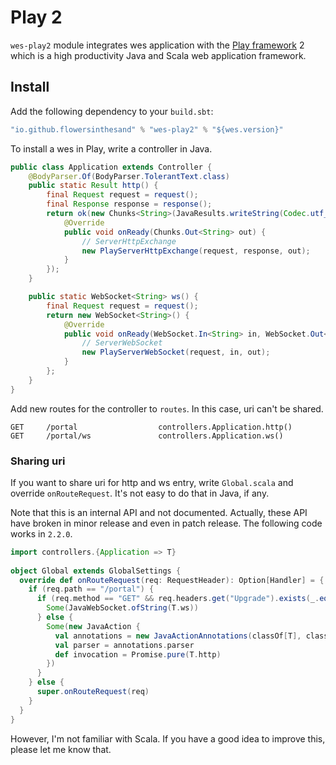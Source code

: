 # Play 2
`wes-play2` module integrates wes application with the [Play framework](http://www.playframework.org/) 2 which is a high productivity Java and Scala web application framework. 

## Install
Add the following dependency to your `build.sbt`:
```scala
"io.github.flowersinthesand" % "wes-play2" % "${wes.version}"
```

To install a wes in Play, write a controller in Java.

```java
public class Application extends Controller {
    @BodyParser.Of(BodyParser.TolerantText.class)
    public static Result http() {
        final Request request = request();
        final Response response = response();
        return ok(new Chunks<String>(JavaResults.writeString(Codec.utf_8())) {
            @Override
            public void onReady(Chunks.Out<String> out) {
                // ServerHttpExchange
                new PlayServerHttpExchange(request, response, out);
            }
        });
    }

    public static WebSocket<String> ws() {
        final Request request = request();
        return new WebSocket<String>() {
            @Override
            public void onReady(WebSocket.In<String> in, WebSocket.Out<String> out) {
                // ServerWebSocket
                new PlayServerWebSocket(request, in, out);
            }
        };
    }
}
```

Add new routes for the controller to `routes`. In this case, uri can't be shared. 
```
GET     /portal                  controllers.Application.http()
GET     /portal/ws               controllers.Application.ws()
```

### Sharing uri
If you want to share uri for http and ws entry, write `Global.scala` and override `onRouteRequest`. It's not easy to do that in Java, if any.

Note that this is an internal API and not documented. Actually, these API have broken in minor release and even in patch release. The following code works in `2.2.0`.

```scala
import controllers.{Application => T}
 
object Global extends GlobalSettings {
  override def onRouteRequest(req: RequestHeader): Option[Handler] = {
    if (req.path == "/portal") {
      if (req.method == "GET" && req.headers.get("Upgrade").exists(_.equalsIgnoreCase("websocket"))) {
        Some(JavaWebSocket.ofString(T.ws))
      } else {
        Some(new JavaAction {
          val annotations = new JavaActionAnnotations(classOf[T], classOf[T].getMethod("http"))
          val parser = annotations.parser
          def invocation = Promise.pure(T.http)
        })
      }
    } else {
      super.onRouteRequest(req)
    }
  }
}
```

However, I'm not familiar with Scala. If you have a good idea to improve this, please let me know that.